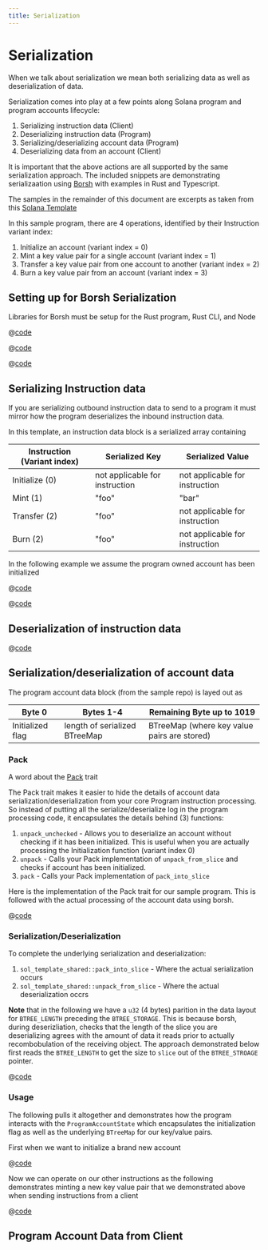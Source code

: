 ```yaml
---
title: Serialization
---
```


# Serialization

When we talk about serialization we mean both serializing data as well as deserialization of data.

Serialization comes into play at a few points along Solana program and program accounts lifecycle:

1. Serializing instruction data (Client)
2. Deserializing instruction data (Program)
3. Serializing/deserializing account data (Program)
4. Deserializing data from an account (Client)

It is important that the above actions are all supported by the same serialization approach. The
included snippets are demonstrating serializaation using [Borsh][1] with examples in Rust and Typescript.

The samples in the remainder of this document are excerpts as taken from this [Solana Template][2]

In this sample program, there are 4 operations, identified by their Instruction variant index:
1. Initialize an account (variant index = 0)
2. Mint a key value pair for a single account (variant index = 1)
3. Transfer a key value pair from one account to another (variant index = 2)
4. Burn a key value pair from an account (variant index = 3)


[1]: https://github.com/near/borsh-rs
[2]: https://github.com/hashblock/solana-cli-program-template

## Setting up for Borsh Serialization
Libraries for Borsh must be setup for the Rust program, Rust CLI, and Node

<CodeGroup>
  <CodeGroupItem title="Program">

  @[code](@/code/serialization/setup/Cargo.program.en.toml)

  </CodeGroupItem>

  <CodeGroupItem title="CLI" active>

  @[code](@/code/serialization/setup/Cargo.cli.en.toml)

  </CodeGroupItem>

  <CodeGroupItem title="Node" active>

  @[code](@/code/serialization/setup/Node.package.en.json)

  </CodeGroupItem>

</CodeGroup>

## Serializing Instruction data
If you are serializing outbound instruction data to send to a program it must mirror how the program deserializes the
inbound instruction data.

In this template, an instruction data block is a serialized array containing

|Instruction (Variant index) | Serialized Key | Serialized Value
| - | - | -
| Initialize (0) | not applicable for instruction | not applicable for instruction
| Mint (1) | "foo" | "bar"
| Transfer (2) | "foo" | not applicable for instruction
| Burn (2) | "foo" | not applicable for instruction

In the following example we assume the program owned account has been initialized

<CodeGroup>
  <CodeGroupItem title="TS Client" active>

  @[code](@/code/serialization/instruction/ts.client.mint.en.ts)

  </CodeGroupItem>

  <CodeGroupItem title="Rust Client">

  @[code](@/code/serialization/instruction/rust.client.mint.en.rs)

  </CodeGroupItem>
</CodeGroup>

## Deserialization of instruction data
<CodeGroup>
  <CodeGroupItem title="Rust Program">

  @[code](@/code/serialization/instruction/rust.program.instruction.en.rs)

  </CodeGroupItem>
</CodeGroup>

## Serialization/deserialization of account data

The program account data block (from the sample repo) is layed out as

|Byte 0 | Bytes 1-4 | Remaining Byte up to 1019
| - | - | -
| Initialized flag | length of serialized BTreeMap | BTreeMap (where key value pairs are stored)

### Pack

A word about the [Pack][3] trait

The Pack trait makes it easier to hide the details of account data serialization/deserialization
from your core Program instruction processing. So instead of putting all the serialize/deserialize
log in the program processing code, it encapsulates the details behind (3) functions:

1. `unpack_unchecked` - Allows you to deserialize an account without checking if it has been initialized. This
is useful when you are actually processing the Initialization function (variant index 0)
2. `unpack` - Calls your Pack implementation of `unpack_from_slice` and checks if account has been initialized.
3. `pack` - Calls your Pack implementation of `pack_into_slice`

Here is the implementation of the Pack trait for our sample program. This is followed with the actual
processing of the account data using borsh.

<CodeGroup>
  <CodeGroupItem title="Rust Program">

  @[code](@/code/serialization/program/rust.program.packimpl.en.rs)

  </CodeGroupItem>
</CodeGroup>

### Serialization/Deserialization

To complete the underlying serialization and deserialization:
1. `sol_template_shared::pack_into_slice` - Where the actual serialization occurs
2. `sol_template_shared::unpack_from_slice` - Where the actual deserialization occrs

**Note** that in the following we have a `u32` (4 bytes) parition in the data layout for
`BTREE_LENGTH` preceding the `BTREE_STORAGE`. This is because borsh, during deserizliation,
checks that the length of the slice you are deserializing agrees with the amount of
data it reads prior to actually recombobulation of the receiving object. The approach
demonstrated below first reads the `BTREE_LENGTH` to get the size to `slice` out of the
`BTREE_STROAGE` pointer.

<CodeGroup>
  <CodeGroupItem title="Rust Program">

  @[code](@/code/serialization/program/rust.program.serdeser.en.rs)

  </CodeGroupItem>
</CodeGroup>

### Usage

The following pulls it altogether and demonstrates how the program interacts with the `ProgramAccountState`
which encapsulates the initialization flag as well as the underlying `BTreeMap` for our key/value pairs.

First when we want to initialize a brand new account

<CodeGroup>
  <CodeGroupItem title="Rust">

  @[code](@/code/serialization/program/rust.program.initialize.en.rs)

  </CodeGroupItem>
</CodeGroup>

Now we can operate on our other instructions as the following demonstrates minting a new
key value pair that we demonstrated above when sending instructions from a client

<CodeGroup>
  <CodeGroupItem title="Rust">

  @[code](@/code/serialization/program/rust.program.mint.en.rs)

  </CodeGroupItem>
</CodeGroup>


[3]: https://github.com/solana-labs/solana/blob/22a18a68e3ee68ae013d647e62e12128433d7230/sdk/program/src/program_pack.rs

## Program Account Data from Client
<CodeGroup>
  <CodeGroupItem title="TS" active>
  </CodeGroupItem>

  <CodeGroupItem title="Rust">
  </CodeGroupItem>
</CodeGroup>
